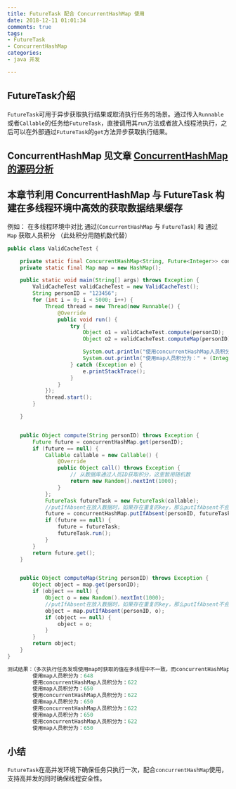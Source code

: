 ```yaml
---
title: FutureTask 配合 ConcurrentHashMap 使用
date: 2018-12-11 01:01:34 
comments: true 
tags:
- FutureTask  
- ConcurrentHashMap 
categories:  
- java 并发  

---
```

## FutureTask介绍
`FutureTask`可用于异步获取执行结果或取消执行任务的场景。通过传入`Runnable`或者`Callable`的任务给`FutureTask`，直接调用其`run`方法或者放入线程池执行，之后可以在外部通过`FutureTask`的`get`方法异步获取执行结果。   

## ConcurrentHashMap 见文章 [ConcurrentHashMap的源码分析](https://www.uuuup.vip/2018/09/12/ConcurrentHashMap/)


## 本章节利用 ConcurrentHashMap 与 FutureTask 构建在多线程环境中高效的获取数据结果缓存


例如： 在多线程环境中对比 通过(`ConcurrentHashMap` 与 `FutureTask`) 和 通过 `Map` 获取人员积分 （此处积分用随机数代替）

```java
public class ValidCacheTest {

    private static final ConcurrentHashMap<String, Future<Integer>> concurrentHashMap = new ConcurrentHashMap<String, Future<Integer>>();
    private static final Map map = new HashMap();

    public static void main(String[] args) throws Exception {
        ValidCacheTest validCacheTest = new ValidCacheTest();
        String personID = "123456";
        for (int i = 0; i < 5000; i++) {
            Thread thread = new Thread(new Runnable() {
                @Override
                public void run() {
                    try {
                        Object o1 = validCacheTest.compute(personID);
                        Object o2 = validCacheTest.computeMap(personID);

                        System.out.println("使用concurrentHashMap人员积分为：" + (Integer) o1);
                        System.out.println("使用map人员积分为：" + (Integer) o2);
                    } catch (Exception e) {
                        e.printStackTrace();
                    }
                }
            });
            thread.start();
        }

    }


    public Object compute(String personID) throws Exception {
        Future future = concurrentHashMap.get(personID);
        if (future == null) {
            Callable callable = new Callable() {
                @Override
                public Object call() throws Exception {
                    // 从数据库通过人员ID获取积分，这里暂用随机数
                    return new Random().nextInt(1000);
                }
            };
            FutureTask futureTask = new FutureTask(callable);
            //putIfAbsent在放入数据时，如果存在重复的key，那么putIfAbsent不会放入值，线程安全
            future = concurrentHashMap.putIfAbsent(personID, futureTask);
            if (future == null) {
                future = futureTask;
                futureTask.run();
            }
        }
        return future.get();
    }


    public Object computeMap(String personID) throws Exception {
        Object object = map.get(personID);
        if (object == null) {
            Object o = new Random().nextInt(1000);
            //putIfAbsent在放入数据时，如果存在重复的key，那么putIfAbsent不会放入值，线程不安全
            object = map.putIfAbsent(personID, o);
            if (object == null) {
                object = o;
            }
        }
        return object;
    }
}

测试结果：（多次执行任务发现使用map时获取的值在多线程中不一致，而concurrentHashMap中获取的值不变）
        使用map人员积分为：648
        使用concurrentHashMap人员积分为：622
        使用map人员积分为：650
        使用concurrentHashMap人员积分为：622
        使用map人员积分为：650
        使用concurrentHashMap人员积分为：622
        使用map人员积分为：650
        使用concurrentHashMap人员积分为：622
        使用map人员积分为：650
```
## 小结
 `FutureTask`在高并发环境下确保任务只执行一次，配合`concurrentHashMap`使用，支持高并发的同时确保线程安全性。
